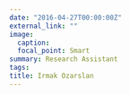 ```yaml
---
date: "2016-04-27T00:00:00Z"
external_link: ""
image:
  caption: 
  focal_point: Smart
summary: Research Assistant
tags:
title: Irmak Ozarslan
---
```

